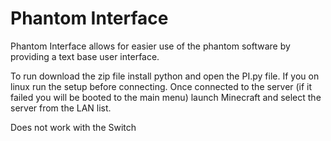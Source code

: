 # Phantom Interface

Phantom Interface allows for easier use of the phantom software by providing a text base user interface.

To run download the zip file install python and open the PI.py file.
If you on linux run the setup before connecting.
Once connected to the server (if it failed you will be booted to the main menu) launch Minecraft and select the server from the LAN list.

Does not work with the Switch
